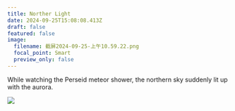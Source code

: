 ```yaml
---
title: Norther Light
date: 2024-09-25T15:08:08.413Z
draft: false
featured: false
image:
  filename: 截屏2024-09-25-上午10.59.22.png
  focal_point: Smart
  preview_only: false
---
```

While watching the Perseid meteor shower, the northern sky suddenly lit up with the aurora.

![](截屏2024-09-25-上午10.59.22.png)